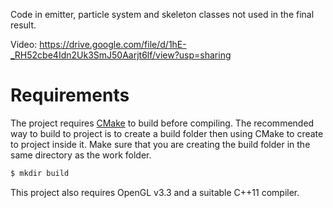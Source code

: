 Code in emitter, particle system and skeleton classes not used in the final result.

Video: https://drive.google.com/file/d/1hE-_RH52cbe4Idn2Uk3SmJ50Aarjt6lf/view?usp=sharing


# Requirements

The project requires [CMake](https://cmake.org/) to build before compiling. The recommended way to build to project is to create a build folder then using CMake to create to project inside it. Make sure that you are creating the build folder in the same directory as the work folder.
```sh
$ mkdir build
```

This project also requires OpenGL v3.3 and a suitable C++11 compiler.
